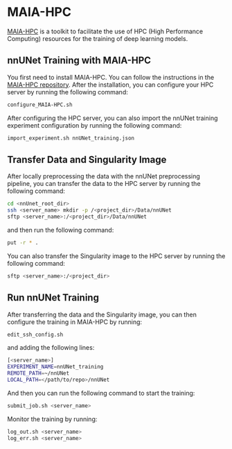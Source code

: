 # MAIA-HPC

[MAIA-HPC](https://github.com/kthcloud/MAIA/tree/master/MAIA-HPC) is a toolkit to facilitate the use of HPC (High Performance Computing) resources for the training of deep learning models.

## nnUNet Training with MAIA-HPC
You first need to install MAIA-HPC. You can follow the instructions in the [MAIA-HPC repository](https://github.com/kthcloud/MAIA/tree/master/MAIA-HPC).
After the installation, you can configure your HPC server by running the following command:
```bash
configure_MAIA-HPC.sh
```
After configuring the HPC server, you can also import the nnUNet training experiment configuration by running the following command:
```bash
import_experiment.sh nnUNet_training.json
```

## Transfer Data and Singularity Image
After locally preprocessing the data with the nnUNet preprocessing pipeline, you can transfer the data to the HPC server by running the following command:
```bash
cd <nnUnet_root_dir>
ssh <server_name> mkdir -p /<project_dir>/Data/nnUNet
sftp <server_name>:/<project_dir>/Data/nnUNet
```
and then run the following command:
```bash
put -r * .
```
You can also transfer the Singularity image to the HPC server by running the following command:
```bash
sftp <server_name>:/<project_dir>
```

## Run nnUNet Training
After transferring the data and the Singularity image, you can then configure the training in MAIA-HPC by running:
```bash
edit_ssh_config.sh 
```
and adding the following lines:
```bash
[<server_name>]
EXPERIMENT_NAME=nnUNet_training
REMOTE_PATH=~/nnUNet
LOCAL_PATH=</path/to/repo>/nnUNet
```
And then you can run the following command to start the training:
```bash
submit_job.sh <server_name>
```

Monitor the training by running:
```bash
log_out.sh <server_name>
log_err.sh <server_name>
```

